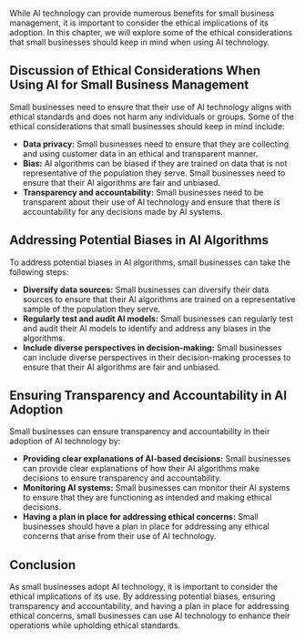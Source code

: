 
While AI technology can provide numerous benefits for small business management, it is important to consider the ethical implications of its adoption. In this chapter, we will explore some of the ethical considerations that small businesses should keep in mind when using AI technology.

Discussion of Ethical Considerations When Using AI for Small Business Management
--------------------------------------------------------------------------------

Small businesses need to ensure that their use of AI technology aligns with ethical standards and does not harm any individuals or groups. Some of the ethical considerations that small businesses should keep in mind include:

* **Data privacy:** Small businesses need to ensure that they are collecting and using customer data in an ethical and transparent manner.
* **Bias:** AI algorithms can be biased if they are trained on data that is not representative of the population they serve. Small businesses need to ensure that their AI algorithms are fair and unbiased.
* **Transparency and accountability:** Small businesses need to be transparent about their use of AI technology and ensure that there is accountability for any decisions made by AI systems.

Addressing Potential Biases in AI Algorithms
--------------------------------------------

To address potential biases in AI algorithms, small businesses can take the following steps:

* **Diversify data sources:** Small businesses can diversify their data sources to ensure that their AI algorithms are trained on a representative sample of the population they serve.
* **Regularly test and audit AI models:** Small businesses can regularly test and audit their AI models to identify and address any biases in the algorithms.
* **Include diverse perspectives in decision-making:** Small businesses can include diverse perspectives in their decision-making processes to ensure that their AI algorithms are fair and unbiased.

Ensuring Transparency and Accountability in AI Adoption
-------------------------------------------------------

Small businesses can ensure transparency and accountability in their adoption of AI technology by:

* **Providing clear explanations of AI-based decisions:** Small businesses can provide clear explanations of how their AI algorithms make decisions to ensure transparency and accountability.
* **Monitoring AI systems:** Small businesses can monitor their AI systems to ensure that they are functioning as intended and making ethical decisions.
* **Having a plan in place for addressing ethical concerns:** Small businesses should have a plan in place for addressing any ethical concerns that arise from their use of AI technology.

Conclusion
----------

As small businesses adopt AI technology, it is important to consider the ethical implications of its use. By addressing potential biases, ensuring transparency and accountability, and having a plan in place for addressing ethical concerns, small businesses can use AI technology to enhance their operations while upholding ethical standards.
